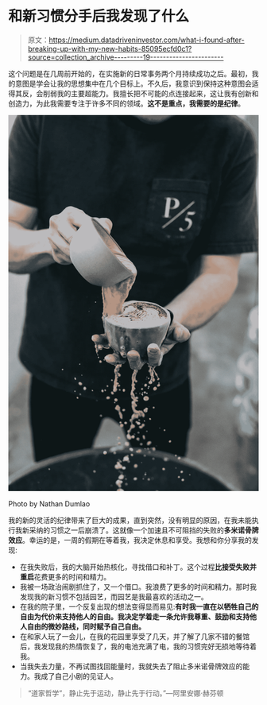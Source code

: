 # 和新习惯分手后我发现了什么

> 原文：<https://medium.datadriveninvestor.com/what-i-found-after-breaking-up-with-my-new-habits-85095ecfd0c1?source=collection_archive---------19----------------------->

这个问题是在几周前开始的，在实施新的日常事务两个月持续成功之后。最初，我的意图是学会让我的思想集中在几个目标上。不久后，我意识到保持这种意图会适得其反，会削弱我的主要超能力。我擅长把不可能的点连接起来，这让我有创新和创造力，为此我需要专注于许多不同的领域。**这不是重点，我需要的是纪律**。

![](img/ed07a408f134532829d2750e4f471796.png)

Photo by Nathan Dumlao

我的新的灵活的纪律带来了巨大的成果，直到突然，没有明显的原因，在我未能执行我新采纳的习惯之一后崩溃了。这就像一个加速且不可阻挡的失败的**多米诺骨牌效应**。幸运的是，一周的假期在等着我，我决定休息和享受。我想和你分享我的发现:

*   在我失败后，我的大脑开始热核化，寻找借口和补丁。这个过程**比接受失败并重启**花费更多的时间和精力。
*   我被一场政治闹剧抓住了，又一个借口。我浪费了更多的时间和精力。那时我发现我的新习惯不包括园艺，而园艺是我最喜欢的活动之一。
*   在我的院子里，一个反复出现的想法变得显而易见:**有时我一直在以牺牲自己的自由为代价来支持他人的自由。我决定学着走一条允许我尊重、鼓励和支持他人自由的微妙路线，同时赋予自己自由。**
*   在和家人玩了一会儿，在我的花园里享受了几天，并了解了几家不错的餐馆后，我发现我的热情恢复了，我的电池充满了电，我的习惯完好无损地等待着我。
*   当我失去力量，不再试图找回能量时，我就失去了阻止多米诺骨牌效应的能力。我成了自己小剧的见证人。

> “道家哲学”，静止先于运动，静止先于行动。”―阿里安娜·赫芬顿